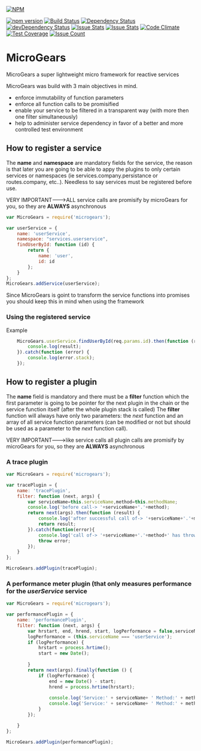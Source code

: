 [![NPM](https://nodei.co/npm/microgears.png)](https://nodei.co/npm/microgears/)

[![npm version](https://badge.fury.io/js/microgears.svg)](https://badge.fury.io/js/microgears)
[![Build Status](https://travis-ci.org/marcusdb/microGears.svg?branch=master)](https://travis-ci.org/marcusdb/microGears)
[![Dependency Status](https://david-dm.org/marcusdb/microGears.svg)](https://david-dm.org/marcusdb/microGears)
[![devDependency Status](https://david-dm.org/marcusdb/microGears/dev-status.svg)](https://david-dm.org/marcusdb/microGears#info=devDependencies)
[![Issue Stats](http://issuestats.com/github/marcusdb/microGears/badge/issue?style=flat)](http://issuestats.com/github/marcusdb/microGears)
[![Issue Stats](http://issuestats.com/github/marcusdb/microGears/badge/pr?style=flat)](http://issuestats.com/github/marcusdb/microGears)
[![Code Climate](https://codeclimate.com/github/marcusdb/microGears/badges/gpa.svg)](https://codeclimate.com/github/marcusdb/microGears)
[![Test Coverage](https://codeclimate.com/github/marcusdb/microGears/badges/coverage.svg)](https://codeclimate.com/github/marcusdb/microGears/coverage)
[![Issue Count](https://codeclimate.com/github/marcusdb/microGears/badges/issue_count.svg)](https://codeclimate.com/github/marcusdb/microGears)



# MicroGears
MicroGears a super lightweight micro framework for reactive services

MicroGears was build with 3 main objectives in mind.

* enforce immutability of function parameters
* enforce all function calls to be promisified
* enable your service to be filtered in a transparent way (with more then one filter simultaneously)
* help to administer service dependency in favor of a better and more controlled test environment



## How to register a service

The **name** and **namespace** are mandatory fields for the service, the reason is that later you are going to be able to appy the plugins to only certain services or namespaces (ie services.company.persistance or routes.company, etc..).
Needless to say services must be registered before use.

VERY IMPORTANT--->ALL service calls are promisify by microGears for you, so they are **ALWAYS** asynchronous

```javascript
var MicroGears = require('microgears');

var userService = {
    name: 'userService',
    namespace: "services.userservice",
    findUserById: function (id) {
        return {
            name: 'user',
            id: id
        };
    }
};
MicroGears.addService(userService);
```
Since MicroGears is goint to transform the service functions into promises you should keep this in mind when using the framework

### Using the registered service

Example

```javascript
    MicroGears.userService.findUserById(req.params.id).then(function (result) {
        console.log(result);
    }).catch(function (error) {
        console.log(error.stack);
    });
```    

## How to register a plugin

The **name** field is mandatory and there must be a **filter** function which the first parameter is going to be pointer for the next plugin in the chain or the service function itself (after the whole plugin stack is called)
The **filter** function will always have only two parameters: the *next* function and an array of all service function parameters (can be modified or not but should be used as a parameter to the *next* function call).

VERY IMPORTANT--->like service calls all plugin calls are promisify by microGears for you, so they are **ALWAYS** asynchronous

### A trace plugin
```javascript
var MicroGears = require('microgears');

var tracePlugin = {
    name: 'tracePlugin',
    filter: function (next, args) {
        var serviceName=this.serviceName,method=this.methodName;
        console.log('before call-> '+serviceName+'.'+method);
        return next(args).then(function (result) {
            console.log('after successful call of-> '+serviceName+'.'+method);
            return result;
        }).catch(function(error){
            console.log('call of-> '+serviceName+'.'+method+' has throw an error');
            throw error;
        });
    }
};

MicroGears.addPlugin(tracePlugin);
```

### A performance meter plugin (that only measures performance for the *userService* service

```javascript
var MicroGears = require('microgears');

var performancePlugin = {
    name: 'performancePlugin',
    filter: function (next, args) {
        var hrstart, end, hrend, start, logPerformance = false,serviceName=this.serviceName,method=this.methodName;
        logPerformance = (this.serviceName === 'userService');
        if (logPerformance) {
            hrstart = process.hrtime();
            start = new Date();
            
        }
        return next(args).finally(function () {
            if (logPerformance) {
                end = new Date() - start;
                hrend = process.hrtime(hrstart);
                
                console.log('Service:' + serviceName+ ' Method:' + method + "Execution time: %dms", end);
                console.log('Service:' + serviceName+ ' Method:' + method + "Execution time (hr): %ds %dms", hrend[0], hrend[1] / 1000000);
            }
        });

    }
};

MicroGears.addPlugin(performancePlugin);
```
